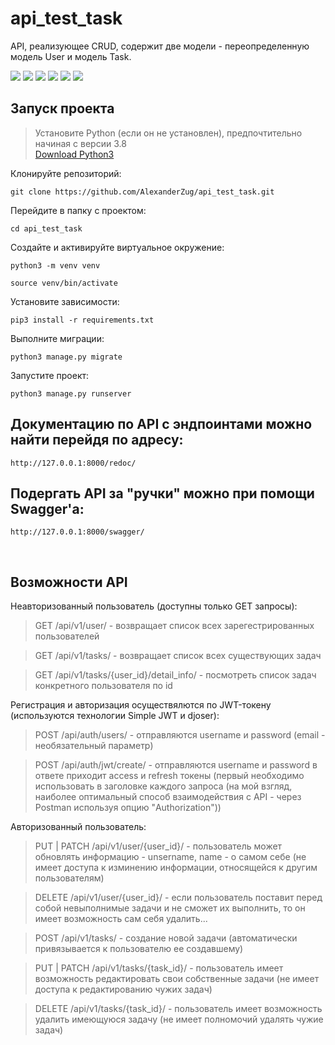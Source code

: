 # api_test_task

API, реализующее CRUD, содержит две модели - переопределенную модель User и модель Task.


![](https://img.shields.io/badge/Python-3776AB?style=for-the-badge&logo=python&logoColor=white)
![](https://img.shields.io/badge/django%20rest-ff1709?style=for-the-badge&logo=django&logoColor=white)
![](https://img.shields.io/badge/Django-092E20?style=for-the-badge&logo=django&logoColor=green)
![](https://img.shields.io/badge/JWT-000000?style=for-the-badge&logo=JSON%20web%20tokens&logoColor=white)
![](https://img.shields.io/badge/Swagger-85EA2D?style=for-the-badge&logo=Swagger&logoColor=white)
![](https://img.shields.io/badge/Postman-FF6C37?style=for-the-badge&logo=Postman&logoColor=white)

## Запуск проекта

> Установите Python (если он не установлен), предпочтительно начиная с версии 3.8 <br>
> [Download Python3](https://www.python.org/downloads/release/python-3910/)

Клонируйте репозиторий:
```
git clone https://github.com/AlexanderZug/api_test_task.git
```
Перейдите в папку с проектом:
```
cd api_test_task
```
Создайте и активируйте виртуальное окружение:
```
python3 -m venv venv
```
```
source venv/bin/activate
```
Установите зависимости:
```
pip3 install -r requirements.txt
```
Выполните миграции:
```
python3 manage.py migrate
```
Запустите проект:
```
python3 manage.py runserver
```

## Документацию по API с эндпоинтами можно найти перейдя по адресу:
```
http://127.0.0.1:8000/redoc/
```
## Подергать API за "ручки" можно при помощи Swagger'a:
```
http://127.0.0.1:8000/swagger/
```

<br>

## Возможности API

Неавторизованный пользователь (доступны только GET запросы):

> GET /api/v1/user/ - возвращает список всех зарегестрированных пользователей

> GET /api/v1/tasks/ - возвращает список всех существующих задач

> GET /api/v1/tasks/{user_id}/detail_info/ - посмотреть список задач конкретного пользователя по id

Регистрация и авторизация осуществялются по JWT-токену (используются технологии Simple JWT и djoser):

> POST /api/auth/users/ - отправляются username и password (email - необязательный параметр)

> POST /api/auth/jwt/create/ - отправляются username и password в ответе приходит access и refresh токены 
(первый необходимо использовать в заголовке каждого запроса (на мой взгляд, наиболее оптимальный способ взаимодействия с API - 
через Postman используя опцию "Authorization"))

Авторизованный пользователь:

> PUT | PATCH /api/v1/user/{user_id}/ - пользователь может обновлять информацию - unsername, name - о самом себе 
(не имеет доступа к изминению информации, относящейся к другим пользователям)

> DELETE /api/v1/user/{user_id}/ - если пользователь поставит перед собой невыполнимые задачи и не сможет их выполнить,
то он имеет возможность сам себя удалить...

> POST /api/v1/tasks/ - создание новой задачи (автоматически привязывается к пользователю ее создавшему)

> PUT | PATCH /api/v1/tasks/{task_id}/ - пользователь имеет возможность редактировать свои собственные задачи 
(не имеет доступа к редактированию чужих задач)

> DELETE /api/v1/tasks/{task_id}/ - пользователь имеет возможность удалить имеющуюся задачу (не имеет полномочий удалять чужие задач)
